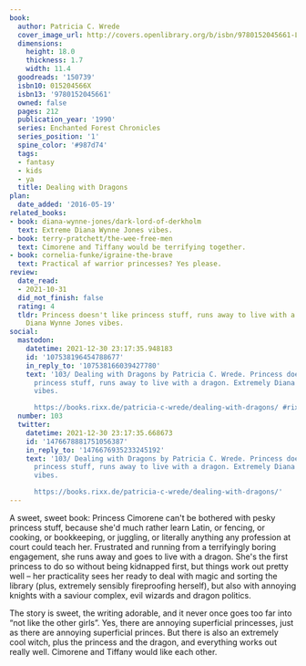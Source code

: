 ```yaml
---
book:
  author: Patricia C. Wrede
  cover_image_url: http://covers.openlibrary.org/b/isbn/9780152045661-L.jpg
  dimensions:
    height: 18.0
    thickness: 1.7
    width: 11.4
  goodreads: '150739'
  isbn10: 015204566X
  isbn13: '9780152045661'
  owned: false
  pages: 212
  publication_year: '1990'
  series: Enchanted Forest Chronicles
  series_position: '1'
  spine_color: '#987d74'
  tags:
  - fantasy
  - kids
  - ya
  title: Dealing with Dragons
plan:
  date_added: '2016-05-19'
related_books:
- book: diana-wynne-jones/dark-lord-of-derkholm
  text: Extreme Diana Wynne Jones vibes.
- book: terry-pratchett/the-wee-free-men
  text: Cimorene and Tiffany would be terrifying together.
- book: cornelia-funke/igraine-the-brave
  text: Practical af warrior princesses? Yes please.
review:
  date_read:
  - 2021-10-31
  did_not_finish: false
  rating: 4
  tldr: Princess doesn't like princess stuff, runs away to live with a dragon. Extremely
    Diana Wynne Jones vibes.
social:
  mastodon:
    datetime: 2021-12-30 23:17:35.948183
    id: '107538196454788677'
    in_reply_to: '107538166039427780'
    text: '103/ Dealing with Dragons by Patricia C. Wrede. Princess doesn''t like
      princess stuff, runs away to live with a dragon. Extremely Diana Wynne Jones
      vibes.

      https://books.rixx.de/patricia-c-wrede/dealing-with-dragons/ #rixxReads'
  number: 103
  twitter:
    datetime: 2021-12-30 23:17:35.668673
    id: '1476678881751056387'
    in_reply_to: '1476676935233245192'
    text: '103/ Dealing with Dragons by Patricia C. Wrede. Princess doesn''t like
      princess stuff, runs away to live with a dragon. Extremely Diana Wynne Jones
      vibes.

      https://books.rixx.de/patricia-c-wrede/dealing-with-dragons/'
---
```


A sweet, sweet book: Princess Cimorene can't be bothered with pesky princess stuff, because she'd much rather learn
Latin, or fencing, or cooking, or bookkeeping, or juggling, or literally anything any profession at court could teach
her. Frustrated and running from a terrifyingly boring engagement,  she runs away and goes to live with a dragon. She's
the first princess to do so without being kidnapped first, but things work out pretty well – her practicality sees her
ready to deal with magic and sorting the library (plus, extremely sensibly fireproofing herself), but also with annoying
knights with a saviour complex, evil wizards and dragon politics.

The story is sweet, the writing adorable, and it never once goes too far into “not like the other girls”. Yes, there are
annoying superficial princesses, just as there are annoying superficial princes. But there is also an extremely cool
witch, plus the princess and the dragon, and everything works out really well. Cimorene and Tiffany would like each
other.
